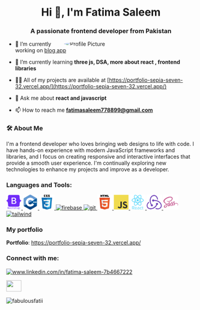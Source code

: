 <h1 align="center">Hi 👋, I'm Fatima Saleem</h1>
<h3 align="center">A passionate frontend developer from Pakistan</h3>

 <img align="right" src="https://img.freepik.com/free-vector/hand-drawn-retro-computer-windows_23-2150403984.jpg"  alt="Profile Picture" width="350" style="border-radius: 50%;">

 
    
- 🔭 I’m currently working on [blog app](https://blog-app-lyart-two.vercel.app/)

- 🌱 I’m currently learning **three js, DSA, more about react , frontend libraries**

- 👨‍💻 All of my projects are available at [https://portfolio-sepia-seven-32.vercel.app/](https://portfolio-sepia-seven-32.vercel.app/)

- 💬 Ask me about **react and javascript**

- 📫 How to reach me **fatimasaleem778899@gmail.com**
 


### 🛠️ About Me
I'm a frontend developer who loves bringing web designs to life with code. I have hands-on experience with modern JavaScript frameworks and libraries, and I focus on creating responsive and interactive interfaces that provide a smooth user experience. I'm continually exploring new technologies to enhance my projects and improve as a developer.
    




<h3 align="left">Languages and Tools:</h3>
<p align="left"> <a href="https://getbootstrap.com" target="_blank" rel="noreferrer"> <img src="https://raw.githubusercontent.com/devicons/devicon/master/icons/bootstrap/bootstrap-plain-wordmark.svg" alt="bootstrap" width="40" height="40"/> </a> <a href="https://www.w3schools.com/cpp/" target="_blank" rel="noreferrer"> <img src="https://raw.githubusercontent.com/devicons/devicon/master/icons/cplusplus/cplusplus-original.svg" alt="cplusplus" width="40" height="40"/> </a> <a href="https://www.w3schools.com/css/" target="_blank" rel="noreferrer"> <img src="https://raw.githubusercontent.com/devicons/devicon/master/icons/css3/css3-original-wordmark.svg" alt="css3" width="40" height="40"/> </a> <a href="https://firebase.google.com/" target="_blank" rel="noreferrer"> <img src="https://www.vectorlogo.zone/logos/firebase/firebase-icon.svg" alt="firebase" width="40" height="40"/> </a> <a href="https://git-scm.com/" target="_blank" rel="noreferrer"> <img src="https://www.vectorlogo.zone/logos/git-scm/git-scm-icon.svg" alt="git" width="40" height="40"/> </a> <a href="https://www.w3.org/html/" target="_blank" rel="noreferrer"> <img src="https://raw.githubusercontent.com/devicons/devicon/master/icons/html5/html5-original-wordmark.svg" alt="html5" width="40" height="40"/> </a> <a href="https://developer.mozilla.org/en-US/docs/Web/JavaScript" target="_blank" rel="noreferrer"> <img src="https://raw.githubusercontent.com/devicons/devicon/master/icons/javascript/javascript-original.svg" alt="javascript" width="40" height="40"/> </a> <a href="https://reactjs.org/" target="_blank" rel="noreferrer"> <img src="https://raw.githubusercontent.com/devicons/devicon/master/icons/react/react-original-wordmark.svg" alt="react" width="40" height="40"/> </a> <a href="https://redux.js.org" target="_blank" rel="noreferrer"> <img src="https://raw.githubusercontent.com/devicons/devicon/master/icons/redux/redux-original.svg" alt="redux" width="40" height="40"/> </a> <a href="https://sass-lang.com" target="_blank" rel="noreferrer"> <img src="https://raw.githubusercontent.com/devicons/devicon/master/icons/sass/sass-original.svg" alt="sass" width="40" height="40"/> </a> <a href="https://tailwindcss.com/" target="_blank" rel="noreferrer"> <img src="https://www.vectorlogo.zone/logos/tailwindcss/tailwindcss-icon.svg" alt="tailwind" width="40" height="40"/> </a> </p>

<h3 align="left">My portfolio</h3>

 **Portfolio**: https://portfolio-sepia-seven-32.vercel.app/

<h3 align="left">Connect with me:</h3>
<p align="left">
<a href="https://linkedin.com/in/www.linkedin.com/in/fatima-saleem-7b4667222" target="blank"><img align="center" src="https://raw.githubusercontent.com/rahuldkjain/github-profile-readme-generator/master/src/images/icons/Social/linked-in-alt.svg" alt="www.linkedin.com/in/fatima-saleem-7b4667222" height="30" width="40" /></a>
</p>
<p align="left">
<a href="https://fatimasaleem778899@gmail.com" target="blank"><img align="center" src="https://static.vecteezy.com/system/resources/previews/025/754/835/non_2x/gmail-logo-google-product-icon-of-logotype-gmail-editorial-illustration-free-vector.jpg" height="30" width="40" /></a>
</p>

<p><img align="center" src="https://github-readme-stats.vercel.app/api/top-langs?username=fabulousfatii&show_icons=true&locale=en&layout=compact" alt="fabulousfatii" /></p>

<!---
fabulousfatii/fabulousfatii is a ✨ special ✨ repository because its `README.md` (this file) appears on your GitHub profile.
You can click the Preview link to take a look at your changes.
--->
